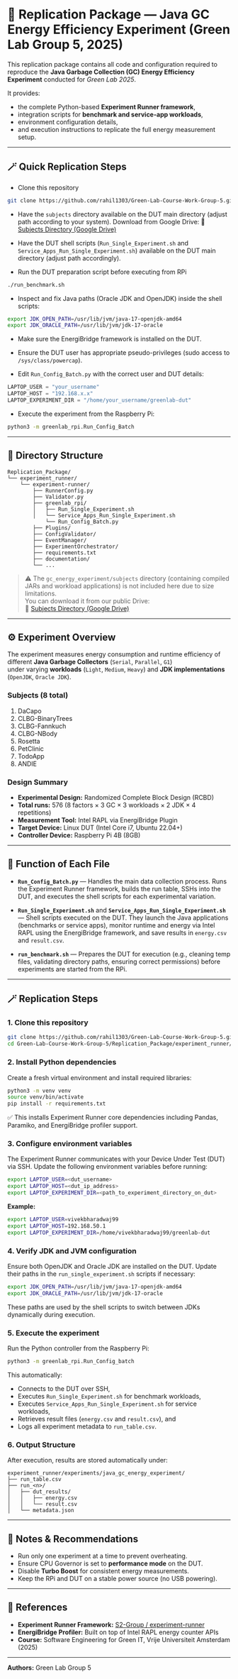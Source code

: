 # 🧪 Replication Package — Java GC Energy Efficiency Experiment (Green Lab Group 5, 2025)

This replication package contains all code and configuration required to reproduce the **Java Garbage Collection (GC) Energy Efficiency Experiment** conducted for *Green Lab 2025*.

It provides:
- the complete Python-based **Experiment Runner framework**,  
- integration scripts for **benchmark and service-app workloads**,  
- environment configuration details,  
- and execution instructions to replicate the full energy measurement setup.

---
## 🪄 Quick Replication Steps

* Clone this repository
```bash
git clone https://github.com/rahil1303/Green-Lab-Course-Work-Group-5.git
```

* Have the `subjects` directory available on the DUT main directory (adjust path according to your system). Download from Google Drive: 🔗 [Subjects Directory (Google Drive)](https://drive.google.com/drive/folders/1YRCqwt6g1wSlfiO5stOhibTMjyNQMe5t)

* Have the DUT shell scripts (`Run_Single_Experiment.sh` and `Service_Apps_Run_Single_Experiment.sh`) available on the DUT main directory (adjust path accordingly).

* Run the DUT preparation script before executing from RPi
```bash
./run_benchmark.sh
```

* Inspect and fix Java paths (Oracle JDK and OpenJDK) inside the shell scripts:
```bash
export JDK_OPEN_PATH=/usr/lib/jvm/java-17-openjdk-amd64
export JDK_ORACLE_PATH=/usr/lib/jvm/jdk-17-oracle
```

* Make sure the EnergiBridge framework is installed on the DUT.

* Ensure the DUT user has appropriate pseudo-privileges (sudo access to `/sys/class/powercap`).

* Edit `Run_Config_Batch.py` with the correct user and DUT details:
```python
LAPTOP_USER = "your_username"
LAPTOP_HOST = "192.168.x.x"
LAPTOP_EXPERIMENT_DIR = "/home/your_username/greenlab-dut"
```

* Execute the experiment from the Raspberry Pi:
```bash
python3 -m greenlab_rpi.Run_Config_Batch
```
---

## 📂 Directory Structure
```
Replication_Package/
└── experiment_runner/
    └── experiment-runner/
        ├── RunnerConfig.py
        ├── Validator.py
        ├── greenlab_rpi/
        │   ├── Run_Single_Experiment.sh
        │   └── Service_Apps_Run_Single_Experiment.sh
            └── Run_Config_Batch.py
        ├── Plugins/
        ├── ConfigValidator/
        ├── EventManager/
        ├── ExperimentOrchestrator/
        ├── requirements.txt
        ├── documentation/
        └── ...
```

> ⚠️ The `gc_energy_experiment/subjects` directory (containing compiled JARs and workload applications) is not included here due to size limitations.  
> You can download it from our public Drive:  
> 🔗 [Subjects Directory (Google Drive)](https://drive.google.com/drive/folders/1YRCqwt6g1wSlfiO5stOhibTMjyNQMe5t)

---

## ⚙️ Experiment Overview

The experiment measures energy consumption and runtime efficiency of different **Java Garbage Collectors** (`Serial`, `Parallel`, `G1`)  
under varying **workloads** (`Light`, `Medium`, `Heavy`) and **JDK implementations** (`OpenJDK`, `Oracle JDK`).

### Subjects (8 total)
1. DaCapo  
2. CLBG-BinaryTrees  
3. CLBG-Fannkuch  
4. CLBG-NBody  
5. Rosetta  
6. PetClinic  
7. TodoApp  
8. ANDIE

### Design Summary
- **Experimental Design:** Randomized Complete Block Design (RCBD)
- **Total runs:** 576 (8 factors × 3 GC × 3 workloads × 2 JDK × 4 repetitions)
- **Measurement Tool:** Intel RAPL via EnergiBridge Plugin
- **Target Device:** Linux DUT (Intel Core i7, Ubuntu 22.04+)
- **Controller Device:** Raspberry Pi 4B (8GB)

---
## 📄 Function of Each File

* **`Run_Config_Batch.py`** — Handles the main data collection process. Runs the Experiment Runner framework, builds the run table, SSHs into the DUT, and executes the shell scripts for each experimental variation.

* **`Run_Single_Experiment.sh`** and **`Service_Apps_Run_Single_Experiment.sh`** — Shell scripts executed on the DUT. They launch the Java applications (benchmarks or service apps), monitor runtime and energy via Intel RAPL using the EnergiBridge framework, and save results in `energy.csv` and `result.csv`.

* **`run_benchmark.sh`** — Prepares the DUT for execution (e.g., cleaning temp files, validating directory paths, ensuring correct permissions) before experiments are started from the RPi.

---

## 🪄 Replication Steps

### 1. Clone this repository
```bash
git clone https://github.com/rahil1303/Green-Lab-Course-Work-Group-5.git
cd Green-Lab-Course-Work-Group-5/Replication_Package/experiment_runner/experiment-runner
```

### 2. Install Python dependencies

Create a fresh virtual environment and install required libraries:
```bash
python3 -m venv venv
source venv/bin/activate
pip install -r requirements.txt
```

✅ This installs Experiment Runner core dependencies including Pandas, Paramiko, and EnergiBridge profiler support.

### 3. Configure environment variables

The Experiment Runner communicates with your Device Under Test (DUT) via SSH.
Update the following environment variables before running:
```bash
export LAPTOP_USER=<dut_username>
export LAPTOP_HOST=<dut_ip_address>
export LAPTOP_EXPERIMENT_DIR=<path_to_experiment_directory_on_dut>
```

**Example:**
```bash
export LAPTOP_USER=vivekbharadwaj99
export LAPTOP_HOST=192.168.50.1
export LAPTOP_EXPERIMENT_DIR=/home/vivekbharadwaj99/greenlab-dut
```

### 4. Verify JDK and JVM configuration

Ensure both OpenJDK and Oracle JDK are installed on the DUT.
Update their paths in the `run_single_experiment.sh` scripts if necessary:
```bash
export JDK_OPEN_PATH=/usr/lib/jvm/java-17-openjdk-amd64
export JDK_ORACLE_PATH=/usr/lib/jvm/jdk-17-oracle
```

These paths are used by the shell scripts to switch between JDKs dynamically during execution.

### 5. Execute the experiment

Run the Python controller from the Raspberry Pi:
```bash
python3 -m greenlab_rpi.Run_Config_batch
```

This automatically:
- Connects to the DUT over SSH,
- Executes `Run_Single_Experiment.sh` for benchmark workloads,
- Executes `Service_Apps_Run_Single_Experiment.sh` for service workloads,
- Retrieves result files (`energy.csv` and `result.csv`), and
- Logs all experiment metadata to `run_table.csv`.

### 6. Output Structure

After execution, results are stored automatically under:
```
experiment_runner/experiments/java_gc_energy_experiment/
├── run_table.csv
├── run_<n>/
│   ├── dut_results/
│   │   ├── energy.csv
│   │   └── result.csv
│   └── metadata.json
```

---

## 🧠 Notes & Recommendations

- Run only one experiment at a time to prevent overheating.
- Ensure CPU Governor is set to **performance mode** on the DUT.
- Disable **Turbo Boost** for consistent energy measurements.
- Keep the RPi and DUT on a stable power source (no USB powering).

---

## 🧩 References

- **Experiment Runner Framework:** [S2-Group / experiment-runner](https://github.com/S2-group/experiment-runner)
- **EnergiBridge Profiler:** Built on top of Intel RAPL energy counter APIs
- **Course:** Software Engineering for Green IT, Vrije Universiteit Amsterdam (2025)

---

**Authors:** Green Lab Group 5
